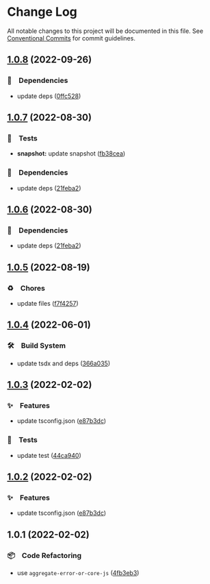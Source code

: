 # Change Log

All notable changes to this project will be documented in this file.
See [Conventional Commits](https://conventionalcommits.org) for commit guidelines.

## [1.0.8](https://github.com/bluelovers/ws-error/compare/aggregate-error-or-core-js@1.0.7...aggregate-error-or-core-js@1.0.8) (2022-09-26)



### 📌　Dependencies

* update deps ([0ffc528](https://github.com/bluelovers/ws-error/commit/0ffc528dcbe75bc199e712db4a2153cd60dc8c3b))



## [1.0.7](https://github.com/bluelovers/ws-error/compare/aggregate-error-or-core-js@1.0.5...aggregate-error-or-core-js@1.0.7) (2022-08-30)



### 🚨　Tests

* **snapshot:** update snapshot ([fb38cea](https://github.com/bluelovers/ws-error/commit/fb38cea1abe983d3cca149a6f45ccceff6bc1a67))


### 📌　Dependencies

* update deps ([21feba2](https://github.com/bluelovers/ws-error/commit/21feba2940aae29023fac2ab5836cac1e2a21940))



## [1.0.6](https://github.com/bluelovers/ws-error/compare/aggregate-error-or-core-js@1.0.5...aggregate-error-or-core-js@1.0.6) (2022-08-30)



### 📌　Dependencies

* update deps ([21feba2](https://github.com/bluelovers/ws-error/commit/21feba2940aae29023fac2ab5836cac1e2a21940))



## [1.0.5](https://github.com/bluelovers/ws-error/compare/aggregate-error-or-core-js@1.0.4...aggregate-error-or-core-js@1.0.5) (2022-08-19)


### ♻️　Chores

* update files ([f7f4257](https://github.com/bluelovers/ws-error/commit/f7f425709c7c03e5d62142b74a045647e0c3babd))





## [1.0.4](https://github.com/bluelovers/ws-error/compare/aggregate-error-or-core-js@1.0.3...aggregate-error-or-core-js@1.0.4) (2022-06-01)


### 🛠　Build System

* update tsdx and deps ([366a035](https://github.com/bluelovers/ws-error/commit/366a03526bb03025b0b253b8bc96b6694fd8b6d6))





## [1.0.3](https://github.com/bluelovers/ws-error/compare/aggregate-error-or-core-js@1.0.1...aggregate-error-or-core-js@1.0.3) (2022-02-02)


### ✨　Features

* update tsconfig.json ([e87b3dc](https://github.com/bluelovers/ws-error/commit/e87b3dca318070a92d027512121e9d9f8613de01))


### 🚨　Tests

* update test ([44ca940](https://github.com/bluelovers/ws-error/commit/44ca9405d8e6e2af1ef93d07960f60844a953bef))





## [1.0.2](https://github.com/bluelovers/ws-error/compare/aggregate-error-or-core-js@1.0.1...aggregate-error-or-core-js@1.0.2) (2022-02-02)


### ✨　Features

* update tsconfig.json ([e87b3dc](https://github.com/bluelovers/ws-error/commit/e87b3dca318070a92d027512121e9d9f8613de01))





## 1.0.1 (2022-02-02)


### 📦　Code Refactoring

* use `aggregate-error-or-core-js` ([4fb3eb3](https://github.com/bluelovers/ws-error/commit/4fb3eb36bc71759dedfc71fa6fc67e09bc6b11cc))

